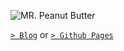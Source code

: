 ![MR. Peanut Butter](https://img3.doubanio.com/view/photo/l/public/p2498570493.webp)

[`> Blog`](https://jhxxs.com, "🍵路漫漫其修远兮") or [`> Github Pages`](https://jhxxs.github.io)
